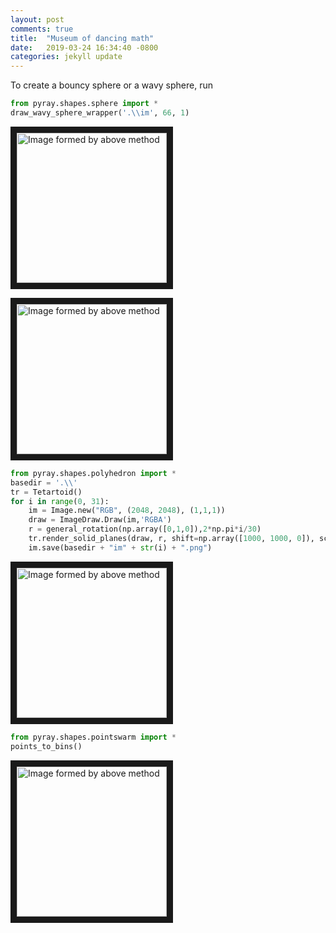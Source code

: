 ```yaml
---
layout: post
comments: true
title:  "Museum of dancing math"
date:   2019-03-24 16:34:40 -0800
categories: jekyll update
---
```



To create a bouncy sphere or a wavy sphere, run 

```python
from pyray.shapes.sphere import *
draw_wavy_sphere_wrapper('.\\im', 66, 1)
```

<img src="https://s2.gifyu.com/images/WavySphere.gif" 
alt="Image formed by above method" width="240" height="240" border="10" />


<img src="https://s2.gifyu.com/images/AndreReflcn.gif" 
alt="Image formed by above method" width="240" height="240" border="10" />



```python
from pyray.shapes.polyhedron import *
basedir = '.\\'
tr = Tetartoid()
for i in range(0, 31):
    im = Image.new("RGB", (2048, 2048), (1,1,1))
    draw = ImageDraw.Draw(im,'RGBA')
    r = general_rotation(np.array([0,1,0]),2*np.pi*i/30)
    tr.render_solid_planes(draw, r, shift=np.array([1000, 1000, 0]), scale=750)
    im.save(basedir + "im" + str(i) + ".png")
```

<a href="https://www.youtube.com/watch?v=OV7c6S32IDU" 
target="_blank"><img src="https://s2.gifyu.com/images/tetartoid2.gif" 
alt="Image formed by above method" width="240" height="240" border="10" /></a>


```python
from pyray.shapes.pointswarm import *
points_to_bins()
```

<a href="https://www.youtube.com/watch?v=OV7c6S32IDU" 
target="_blank"><img src="https://s2.gifyu.com/images/pointswarm.gif" 
alt="Image formed by above method" width="240" height="240" border="10" /></a>


